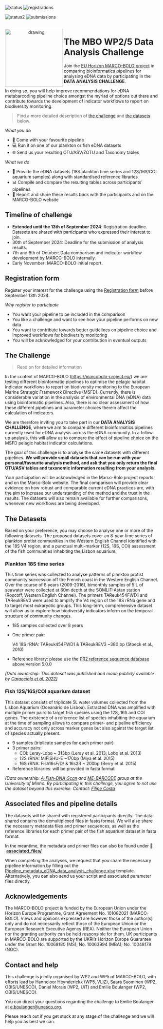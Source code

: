 ![status](https://img.shields.io/badge/expression_of_interest_(extended)-13_September-green)
![registrations](https://img.shields.io/badge/registrations-57-purple)

![status2](https://img.shields.io/badge/challenge_run-30_September-green)
![submissions](https://img.shields.io/badge/submissions-2-blue)
<br/>
<br/>
<p align="center">
<img src="https://avatars.githubusercontent.com/u/128803255?s=280&v=4" alt="drawing" width="190" align="left"/>
</p>


# The MBO WP2/5 Data Analysis Challenge

Join the [EU Horizon MARCO-BOLO project](https://marcobolo-project.eu/) in comparing bioinformatics pipelines for analysing eDNA data by participating in the **DATA ANALYSIS CHALLENGE**.

In doing so, you will help improve recommendations for eDNA metabarcoding pipeline choice amongst the myriad of options out there and contribute towards the development of indicator workflows to report on biodiversity monitoring.

> Find a more detailed description of [the challenge](#the-challenge) and [the datasets](#the-datasets) below.


*What you do*

- :wrench:  Come with your favourite pipeline
- :computer:  Run it on one of our plankton or fish eDNA datasets
- :globe_with_meridians:  Send us your resulting OTU/ASV/ZOTU and Taxonomy tables

*What we do*

- :floppy_disk:  Provide the eDNA datasets (18S plankton time series and 12S/16S/COI aquarium samples) along with standardised reference libraries
- :bar_chart:  Compile and compare the resulting tables across participants' pipelines
- :memo:  Report and share these results back with the participants and on the MARCO-BOLO website


## Timeline of challenge

- **Extended until the 13th of September 2024**: Registration deadline. Datasets are shared with participants who expressed their interest to join.
- 30th of September 2024: Deadline for the submission of analysis results.
- 7th and 8th of October: Data comparison and indicator workflow development by MARCO-BOLO internally.
- Early November: MARCO-BOLO initial report.

## Registration form

Register your interest for the challenge using the [Registration form](https://docs.google.com/forms/d/e/1FAIpQLSfrSrlqA2TQKWda8ZRReNQ-AtB90eMF29MDgd8ZHk4ALKbA4w/viewform?usp=sf_link) before September 13th 2024.

*Why register to participate*

- You want your pipeline to be included in the comparison
- You like a challenge and want to see how your pipeline performs on new data
- You want to contribute towards better guidelines on pipeline choice and improved workflows for biodiversity monitoring
- You will be acknowledged for your contribution in eventual outputs

## The Challenge

> Read on for detailed information

In the context of MARCO-BOLO (https://marcobolo-project.eu/) we are testing different bioinformatic pipelines 
to optimise the pelagic habitat indicator workflows to report on biodiversity monitoring to the European Marine Strategic Framework Directive (MSFD). 
Currently, there is considerable variation in the analysis of environmental DNA (eDNA) data using bioinformatic pipelines. 
Also, there is no clear assessment of how these different pipelines and parameter choices therein affect the calculation of indicators. 

We are therefore inviting you to take part in our **DATA ANALYSIS CHALLENGE**, where we aim to compare different bioinformatics pipelines currently used for eDNA analysis across the eDNA community. In a follow up analysis, this will allow us to compare the effect of pipeline choice on the MSFD pelagic habitat indicator calculations. 

The goal of this challenge is to analyse the same datasets with different pipelines. **We will provide small datasets that can be run with your personal/favourite analysis method, and ask that you only return the final OTU/ASV tables and taxonomic information resulting from your analysis.**

Your participation will be acknowledged in the Marco-Bolo project reports and on the Marco-Bolo website. The final comparison will provide clear evidence on how robust and comparable current eDNA practices are, with the aim to increase our understanding of the method and the trust in the results. The datasets will also remain available for further comparisons, whenever new workflows are being developed.


## The Datasets

Based on your preference, you may choose to analyse one or more of the following datasets. The proposed datasets cover an 8-year time series of plankton protist communities in the Western English Channel identified with the 18S V4 region, and a punctual multi-marker (12S, 16S, COI) assessment of the fish communities inhabiting the Lisbon aquarium.

### Plankton 18S time series

This time series was collected to analyse patterns of plankton protist community succession off the French coast in the Western English Channel. Over the course of 8 years (2009-2016), bimonthly samples of 5 L of seawater were collected at 60m depth at the SOMLIT-Astan station (Roscoff, Western English Channel). The primers TAReuk454FWD1 and TAReukREV3 were used to amplify the V4 region of the 18S rRNa gene and to target most eukaryotic groups. This long-term, comprehensive dataset will allow us to explore how biodiversity indicators inform on the temporal structure of community changes.

- 185 samples collected over 8 years
- One primer pair: 

    V4 18S rRNA: TAReuk454FWD1 & TAReukREV3 ~380 bp (Stoeck et al., 2010)
- Reference library: please use the [PR2 reference sequence database](https://pr2-database.org) above version 5.0.0 

*[Data ownership: This dataset was published and made publicly available by [Caracciolo et al. 2022](https://doi.org/10.1111/mec.16539)]*

### Fish 12S/16S/COI aquarium dataset

This dataset consists of triplicate 5L water volumes collected from the Lisbon Aquarium (Oceanário de Lisboa). Extracted DNA was amplified with multiple primer pairs to target fish species using the 12S, 16S and COI genes. The existence of a reference list of species inhabiting the aquarium at the time of sampling allows to compare primer- and pipeline efficiency and accuracy not only across marker genes but also against the target list of species actually present.

- 9 samples (triplicate samples for each primer pair)
- 3 primer pairs:
  -  COl: Leray-Lobo ~ 313bp (Leray et al. 2013; Lobo et al. 2013)
  -  12S rRNA: MIFISHU-E ~170bp (Miya et al. 2015)
  -  16S rRNA: Fish16sF/D/ & 16s2R ~ 200bp (Berry et al. 2015)
-  Reference libraries: will be provided in fasta format

*[Data ownership: [A-Fish-DNA-Scan](https://sites.google.com/view/a-fish-dna-scan/project-outputs) and [ME-BARCODE](https://me-barcode.weebly.com) group at the University of Minho. By participating in this challenge, you agree to not use the dataset beyond this exercise. Contact: [Filipe Costa](fcosta@bio.uminho.pt)*

## Associated files and pipeline details

The datasets will be shared with registered participants directly. The data shared contains the demultiplexed files in fastq format. We will also share the necessary metadata files and primer sequences, as well as the reference libraries for each primer pair of the fish aquarium dataset in fasta format. 

In the meantime, the metadata and primer files can also be found under :file_folder: &nbsp;[**associated_files/**](https://github.com/marco-bolo/wp2-wp5-workshop/tree/master/associated_files)

When completing the analyses, we request that you share the necessary pipeline information by filling out the [Pipeline_metadata_eDNA_data_analysis_challenge.xlsx](https://github.com/marco-bolo/wp2-wp5-workshop/blob/main/Pipeline_metadata_eDNA_data_analysis_challenge.xlsx) template. Alternatively, you can also send us your script and associated parameter files directly.

## Acknowledgements

The MARCO-BOLO project is funded by the European Union under the Horizon Europe Programme, Grant Agreement No. 101082021 (MARCO-BOLO). Views and opinions expressed are however those of the author(s) only and do not necessarily reflect those of the European Union or the European Research Executive Agency (REA). Neither the European Union nor the granting authority can be held responsible for them.
UK participants in MARCO-BOLO are supported by the UKRI’s Horizon Europe Guarantee under the Grant No. 10068180 (MS); No. 10063994 (MBA); No. 10048178 (NOC).

## Contact and help

This challenge is jointly organised by WP2 and WP5 of MARCO-BOLO, with efforts lead by Hanneloor Heynderickx (WP5, VLIZ), Saara Suominen (WP2, OBIS/UNESCO), Daniel Morais (WP2, UiT) and Emilie Boulanger (WP2, OBIS/UNESCO).

You can direct your questions regarding the challenge to Emilie Boulanger at e.boulanger@unesco.org.

Please reach out if you get stuck at any stage of the challenge and we will help you as best we can.

